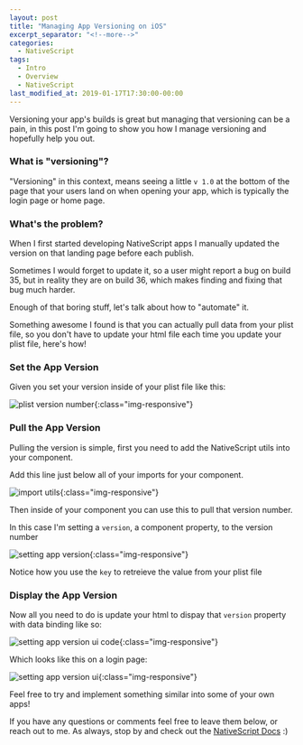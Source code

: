```yaml
---
layout: post
title: "Managing App Versioning on iOS"
excerpt_separator: "<!--more-->"
categories:
  - NativeScript
tags:
  - Intro
  - Overview 
  - NativeScript 
last_modified_at: 2019-01-17T17:30:00-00:00
---
```


Versioning your app's builds is great but managing that versioning can be a pain, in this post I'm going to show you how I manage versioning and hopefully help you out.
<!--more-->

### What is "versioning"?

"Versioning" in this context, means seeing a little `v 1.0` at the bottom of the page that your users land on when opening your app, which is typically the login page or home page.


### What's the problem?

When I first started developing NativeScript apps I manually updated the version on that landing page before each publish.

<!-- Sometimes I would forget to update it completely, or sometimes I would forget to update it in the middle of the build process. Then I would update it inside of XCode, which would increment the build number inside of HockeyApp, but not inside of my app. -->

Sometimes I would forget to update it, so a user might report a bug on build 35, but in reality they are on build 36, which makes finding and fixing that bug much harder.

Enough of that boring stuff, let's talk about how to "automate" it.

Something awesome I found is that you can actually pull data from your plist file, so you don't have to update your html file each time you update your plist file, here's how!

### Set the App Version

Given you set your version inside of your plist file like this:

![plist version number]({{site.url}}/assets/images/plistVersionNumber.png){:class="img-responsive"}

### Pull the App Version

Pulling the version is simple, first you need to add the NativeScript utils into your component. 

Add this line just below all of your imports for your component.

![import utils]({{site.url}}/assets/images/utilsScreenShot.png){:class="img-responsive"}

Then inside of your component you can use this to pull that version number.

In this case I'm setting a `version`, a component property, to the version number


![setting app version]({{site.url}}/assets/images/settingAppVersion.png){:class="img-responsive"}

Notice how you use the `key` to retreieve the value from your plist file

### Display the App Version

Now all you need to do is update your html to dispay that `version` property with data binding like so:


![setting app version ui code]({{site.url}}/assets/images/settingAppVersionUICode.png){:class="img-responsive"}


Which looks like this on a login page:


![setting app version ui]({{site.url}}/assets/images/settingAppVersionUI.png){:class="img-responsive"}

Feel free to try and implement something similar into some of your own apps!

If you have any questions or comments feel free to leave them below, or reach out to me. As always, stop by and check out the [NativeScript Docs](http://docs.nativescript.org "NativeScript Docs Link") :)
